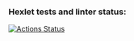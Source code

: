### Hexlet tests and linter status:
[![Actions Status](https://github.com/Caes78/ansible-project-76/workflows/hexlet-check/badge.svg)](https://github.com/Caes78/ansible-project-76/actions)
